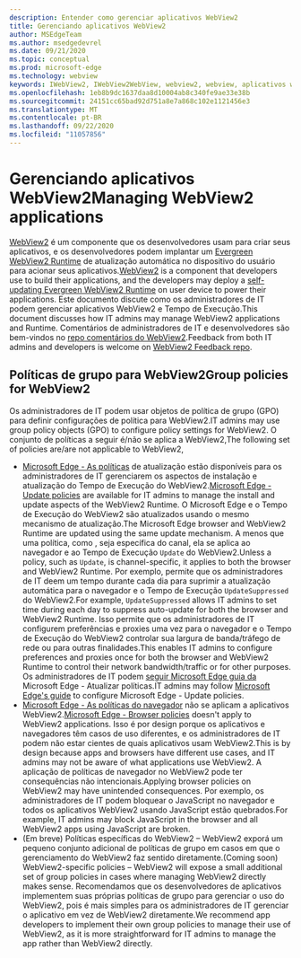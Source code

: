 ```yaml
---
description: Entender como gerenciar aplicativos WebView2
title: Gerenciando aplicativos WebView2
author: MSEdgeTeam
ms.author: msedgedevrel
ms.date: 09/21/2020
ms.topic: conceptual
ms.prod: microsoft-edge
ms.technology: webview
keywords: IWebView2, IWebView2WebView, webview2, webview, aplicativos win32, win32, edge, ICoreWebView2, ICoreWebView2Host, controle de navegador, html de borda, empresa, política de grupo, capacidade de gerenciamento
ms.openlocfilehash: 1eb8b9dc1637daa8d10004ab8c340fe9ae33e38b
ms.sourcegitcommit: 24151cc65bad92d751a8e7a868c102e1121456e3
ms.translationtype: MT
ms.contentlocale: pt-BR
ms.lasthandoff: 09/22/2020
ms.locfileid: "11057856"
---
```

# <span data-ttu-id="cd6ea-104">Gerenciando aplicativos WebView2</span><span class="sxs-lookup"><span data-stu-id="cd6ea-104">Managing WebView2 applications</span></span>  

<span data-ttu-id="cd6ea-105">[WebView2][WebView2Landing] é um componente que os desenvolvedores usam para criar seus aplicativos, e os desenvolvedores podem implantar um [Evergreen WebView2 Runtime][Webview2ConceptsDistributionUnderstandRuntimeInstallerPreview] de atualização automática no dispositivo do usuário para acionar seus aplicativos.</span><span class="sxs-lookup"><span data-stu-id="cd6ea-105">[WebView2][WebView2Landing] is a component that developers use to build their applications, and the developers may deploy a [self-updating Evergreen WebView2 Runtime][Webview2ConceptsDistributionUnderstandRuntimeInstallerPreview] on user device to power their applications.</span></span>  <span data-ttu-id="cd6ea-106">Este documento discute como os administradores de IT podem gerenciar aplicativos WebView2 e Tempo de Execução.</span><span class="sxs-lookup"><span data-stu-id="cd6ea-106">This document discusses how IT admins may manage WebView2 applications and Runtime.</span></span>  <span data-ttu-id="cd6ea-107">Comentários de administradores de IT e desenvolvedores são bem-vindos no [repo comentários do WebView2][GithubMicrosoftedgeWebviewfeddback].</span><span class="sxs-lookup"><span data-stu-id="cd6ea-107">Feedback from both IT admins and developers is welcome on [WebView2 Feedback repo][GithubMicrosoftedgeWebviewfeddback].</span></span>  

## <span data-ttu-id="cd6ea-108">Políticas de grupo para WebView2</span><span class="sxs-lookup"><span data-stu-id="cd6ea-108">Group policies for WebView2</span></span>  

<span data-ttu-id="cd6ea-109">Os administradores de IT podem usar objetos de política de grupo \(GPO\) para definir configurações de política para WebView2.</span><span class="sxs-lookup"><span data-stu-id="cd6ea-109">IT admins may use group policy objects \(GPO\) to configure policy settings for WebView2.</span></span>  <span data-ttu-id="cd6ea-110">O conjunto de políticas a seguir é/não se aplica a WebView2,</span><span class="sxs-lookup"><span data-stu-id="cd6ea-110">The following set of policies are/are not applicable to WebView2,</span></span>  

*   <span data-ttu-id="cd6ea-111">[Microsoft Edge - As políticas][EdgeUpdatePolicies] de atualização estão disponíveis para os administradores de IT gerenciarem os aspectos de instalação e atualização do Tempo de Execução do WebView2.</span><span class="sxs-lookup"><span data-stu-id="cd6ea-111">[Microsoft Edge - Update policies][EdgeUpdatePolicies] are available for IT admins to manage the install and update aspects of the WebView2 Runtime.</span></span>  <span data-ttu-id="cd6ea-112">O Microsoft Edge e o Tempo de Execução do WebView2 são atualizados usando o mesmo mecanismo de atualização.</span><span class="sxs-lookup"><span data-stu-id="cd6ea-112">The Microsoft Edge browser and WebView2 Runtime are updated using the same update mechanism.</span></span>  <span data-ttu-id="cd6ea-113">A menos que uma política, como , seja específica do canal, ela se aplica ao navegador e ao Tempo de Execução `Update` do WebView2.</span><span class="sxs-lookup"><span data-stu-id="cd6ea-113">Unless a policy, such as `Update`, is channel-specific, it applies to both the browser and WebView2 Runtime.</span></span>  <span data-ttu-id="cd6ea-114">Por exemplo, permite que os administradores de IT deem um tempo durante cada dia para suprimir a atualização automática para o navegador e o Tempo de Execução `UpdateSuppressed` do WebView2.</span><span class="sxs-lookup"><span data-stu-id="cd6ea-114">For example, `UpdateSuppressed` allows IT admins to set time during each day to suppress auto-update for both the browser and WebView2 Runtime.</span></span>  <span data-ttu-id="cd6ea-115">Isso permite que os administradores de IT configurem preferências e proxies uma vez para o navegador e o Tempo de Execução do WebView2 controlar sua largura de banda/tráfego de rede ou para outras finalidades.</span><span class="sxs-lookup"><span data-stu-id="cd6ea-115">This enables IT admins to configure preferences and proxies once for both the browser and WebView2 Runtime to control their network bandwidth/traffic or for other purposes.</span></span>  <span data-ttu-id="cd6ea-116">Os administradores de IT podem [seguir Microsoft Edge guia da][ConfigureMicrosoftEdge] Microsoft Edge - Atualizar políticas.</span><span class="sxs-lookup"><span data-stu-id="cd6ea-116">IT admins may follow [Microsoft Edge's guide][ConfigureMicrosoftEdge] to configure Microsoft Edge - Update policies.</span></span>  
*   <span data-ttu-id="cd6ea-117">[Microsoft Edge - As políticas do navegador][EdgeBrowserPolicies] não se aplicam a aplicativos WebView2.</span><span class="sxs-lookup"><span data-stu-id="cd6ea-117">[Microsoft Edge - Browser policies][EdgeBrowserPolicies] doesn't apply to WebView2 applications.</span></span>  <span data-ttu-id="cd6ea-118">Isso é por design porque os aplicativos e navegadores têm casos de uso diferentes, e os administradores de IT podem não estar cientes de quais aplicativos usam WebView2.</span><span class="sxs-lookup"><span data-stu-id="cd6ea-118">This is by design because apps and browsers have different use cases, and IT admins may not be aware of what applications use WebView2.</span></span>  <span data-ttu-id="cd6ea-119">A aplicação de políticas de navegador no WebView2 pode ter consequências não intencionais.</span><span class="sxs-lookup"><span data-stu-id="cd6ea-119">Applying browser policies on WebView2 may have unintended consequences.</span></span>  <span data-ttu-id="cd6ea-120">Por exemplo, os administradores de IT podem bloquear o JavaScript no navegador e todos os aplicativos WebView2 usando JavaScript estão quebrados.</span><span class="sxs-lookup"><span data-stu-id="cd6ea-120">For example, IT admins may block JavaScript in the browser and all WebView2 apps using JavaScript are broken.</span></span>  
*   <span data-ttu-id="cd6ea-121">\(Em breve\) Políticas específicas do WebView2 – WebView2 exporá um pequeno conjunto adicional de políticas de grupo em casos em que o gerenciamento do WebView2 faz sentido diretamente.</span><span class="sxs-lookup"><span data-stu-id="cd6ea-121">\(Coming soon\) WebView2-specific policies – WebView2 will expose a small additional set of group policies in cases where managing WebView2 directly makes sense.</span></span>  <span data-ttu-id="cd6ea-122">Recomendamos que os desenvolvedores de aplicativos implementem suas próprias políticas de grupo para gerenciar o uso do WebView2, pois é mais simples para os administradores de IT gerenciar o aplicativo em vez de WebView2 diretamente.</span><span class="sxs-lookup"><span data-stu-id="cd6ea-122">We recommend app developers to implement their own group policies to manage their use of WebView2, as it is more straightforward for IT admins to manage the app rather than WebView2 directly.</span></span>  

<!-- Links -->  

[Webview2ConceptsDistributionUnderstandRuntimeInstallerPreview]: ./distribution.md#understanding-the-webview2-runtime "Entenda o WebView2 Runtime e o instalador (Visualização) - Distribuição de aplicativos usando o webView2 | Microsoft Docs"  

[WebView2Landing]: ../index.md "Introdução ao Microsoft Edge WebView2 (Visualização) | Microsoft Docs"  

[EdgeUpdatePolicies]: /deployedge/microsoft-edge-update-policies "Microsoft Edge - Atualizar políticas | Microsoft Docs"  
[EdgeBrowserPolicies]: /deployedge/microsoft-edge-policies "Microsoft Edge - Políticas de navegador | Microsoft Docs"  
[ConfigureMicrosoftEdge]: /deployedge/configure-microsoft-edge "Configurar Microsoft Edge configurações de política no Windows | Microsoft Docs"  


[GithubMicrosoftedgeWebviewfeddback]: https://github.com/MicrosoftEdge/WebViewFeedback "Comentários do WebView - MicrosoftEdge/WebViewFeedback | GitHub"  
